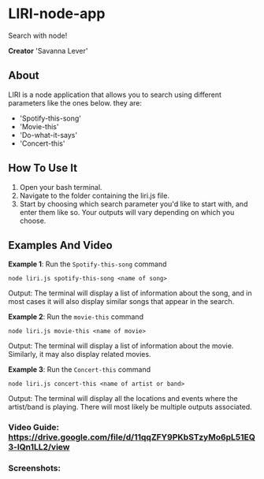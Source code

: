 # LIRI-node-app
Search with node!

**Creator** 'Savanna Lever'

## About
LIRI is a node application that allows you to search using different parameters like the ones below. they are:
* 'Spotify-this-song'
* 'Movie-this'
* 'Do-what-it-says'
* 'Concert-this'

## How To Use It
1. Open your bash terminal.
2. Navigate to the folder containing the liri.js file. 
3. Start by choosing which search parameter you'd like to start with, and enter them like so. Your outputs will vary depending on which you choose. 
## Examples And Video
**Example 1**: Run the `Spotify-this-song` command

  `node liri.js spotify-this-song <name of song>`
  
  Output: The terminal will display a list of information about the song, and in most cases it will also display similar songs that appear in the search.
  
**Example 2**: Run the `movie-this` command

`node liri.js movie-this <name of movie>`

Output: The terminal will display a list of information about the movie. Similarly, it may also display related movies.

**Example 3**: Run the `Concert-this` command

`node liri.js concert-this <name of artist or band>`

Output: The terminal will display all the locations and events where the artist/band is playing. There will most likely be multiple outputs associated.
### Video Guide: https://drive.google.com/file/d/11qqZFY9PKbSTzyMo6pL51EQ3-lQn1LL2/view
### Screenshots: 

